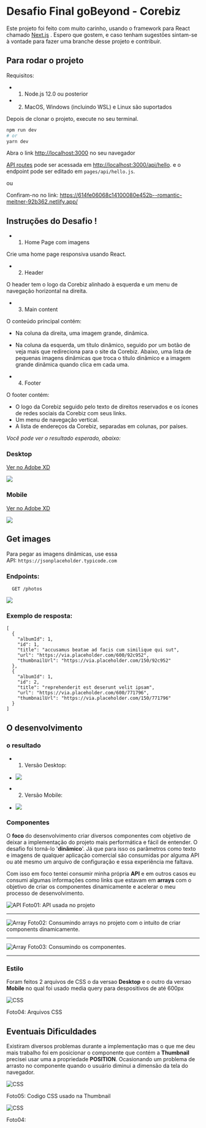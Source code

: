 # Desafio Final goBeyond - Corebiz

Este projeto foi feito com muito carinho, usando o framework para React chamado [Next.js](https://nextjs.org/) .  Espero que gostem, e caso tenham sugestões sintam-se à vontade para fazer uma branche desse projeto e contribuir.



## Para rodar o projeto

Requisitos:

- 1. Node.js 12.0 ou posterior
- 2. MacOS, Windows (incluindo WSL) e Linux são suportados

Depois de clonar o projeto, execute no seu terminal.

```bash
npm run dev
# or
yarn dev
```

Abra o link [http://localhost:3000](http://localhost:3000) no seu navegador 



[API routes](https://nextjs.org/docs/api-routes/introduction) pode ser acessada em [http://localhost:3000/api/hello](http://localhost:3000/api/hello). e o endpoint pode ser editado em `pages/api/hello.js`.

ou

Confiram-no no link:  <https://614fe06068c14100080e452b--romantic-meitner-92b362.netlify.app/>

## Instruções do Desafio !




- 1.  Home Page com imagens

Crie uma home page responsiva usando React.

- 2.  Header

O header tem o logo da Corebiz alinhado à esquerda e um menu de navegação horizontal na direita.

- 3.  Main content

O conteúdo principal contém:

- Na coluna da direita, uma imagem grande, dinâmica.
- Na coluna da esquerda, um título dinâmico, seguido por um botão de veja mais que redireciona para o site da Corebiz. Abaixo, uma lista de pequenas imagens dinâmicas que troca o título dinâmico e a imagem grande dinâmica quando clica em cada uma.

- 4.  Footer

O footer contém:

- O logo da Corebiz seguido pelo texto de direitos reservados e os ícones de redes sociais da Corebiz com seus links.
- Um menu de navegação vertical.
- A lista de endereços da Corebiz, separadas em colunas, por países.

_Você pode ver o resultado esperado, abaixo:_

### Desktop

[Ver no Adobe XD](https://xd.adobe.com/view/e100320d-9539-4cd9-9146-e27f75204e69-b453/)

![](https://user-images.githubusercontent.com/39542011/134087688-6788812c-4b71-4148-8203-e785faf38a99.png)
### Mobile

[Ver no Adobe XD](https://xd.adobe.com/view/e100320d-9539-4cd9-9146-e27f75204e69-b453/screen/02609f96-fe10-4a61-b495-782296f4c193)

![](https://user-images.githubusercontent.com/39542011/134087724-d741e6b5-9c8c-4414-abec-6dae29228523.png)
## Get images

Para pegar as imagens dinâmicas, use essa API: `https://jsonplaceholder.typicode.com`

### Endpoints:

```
  GET /photos
```
![](https://whimuc.com/FizL9Ctq6BkHP1Cq1jYGLT/AjJ6CMcWC5B2fP.png)
### Exemplo de resposta:

```
[
  {
    "albumId": 1,
    "id": 1,
    "title": "accusamus beatae ad facis cum similique qui sut",
    "url": "https://via.placeholder.com/600/92c952",
    "thumbnailUrl": "https://via.placeholder.com/150/92c952"
  },
  {
    "albumId": 1,
    "id": 2,
    "title": "reprehenderit est deserunt velit ipsam",
    "url": "https://via.placeholder.com/600/771796",
    "thumbnailUrl": "https://via.placeholder.com/150/771796"
  }
]
```



## O desenvolvimento

### o resultado 

- 1. Versão Desktop:
- ![](public/gif01.gif)


- 2. Versão Mobile:
- ![](public/gif02.gif)





### Componentes

O **foco** do desenvolvimento  criar diversos componentes com objetivo de deixar a implementação do projeto mais performática e fácil de entender.
O desafio foi torná-lo '**dinâmico**'.
Já que para isso os parâmetros como texto e imagens de qualquer aplicação comercial são consumidas por alguma API ou até mesmo um arquivo de configuração e essa experiência me faltava.
 
Com isso em foco tentei consumir minha própria **API** e em outros casos eu consumi algumas informações como links que estavam em **arrays** com o objetivo de criar os componentes dinamicamente e acelerar o meu processo de desenvolvimento.

![API](public/f01.png)
Foto01: API usada no projeto

___

![Array](public/f02.png)
Foto02: Consumindo arrays no projeto com o intuito de criar components dinamicamente.

___

![Array](public/f03.png)
Foto03: Consumindo os componentes.
___


### Estilo

Foram feitos 2 arquivos de CSS o da versao **Desktop** e o outro da versao **Mobile** no qual foi usado media query para despositivos de até 600px

![CSS](public/f04.png)

Foto04: Arquivos CSS


## Eventuais Dificuldades

Existiram diversos problemas durante a implementação mas o que me deu mais trabalho foi em posicionar o componente que contém a **Thumbnail** precisei usar uma a propriedade **POSITION**. Ocasionando um problema de arrasto no componente quando o usuário diminui a dimensão da tela do navegador.


![CSS](public/f05.png)

Foto05: Codigo CSS usado na Thumbnail



![CSS](public/gif03.gif)

Foto04: 

